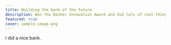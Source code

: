 ```yaml
---
title: Building the bank of the future
description: Won the Banker Innovation Award and did lots of cool things.
featured: true
cover: sample-image.png
---
```


I did a nice bank.

